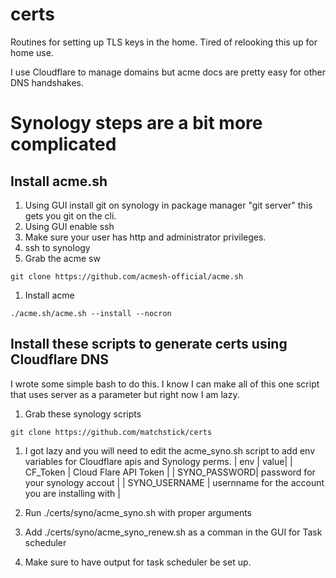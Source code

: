# certs

Routines for setting up TLS keys in the home.
Tired of relooking this up for home use.

I use Cloudflare to manage domains but acme docs are pretty easy for other DNS
handshakes.


# Synology steps are a bit more complicated

## Install acme.sh
1. Using GUI install git on synology in package manager "git server" this gets
   you git on the cli.
1. Using GUI enable ssh
1. Make sure your user has http and administrator privileges.
1. ssh to synology
1. Grab the acme sw
```
git clone https://github.com/acmesh-official/acme.sh
```
1. Install acme
```
./acme.sh/acme.sh --install --nocron
```

## Install these scripts to generate certs using Cloudflare DNS
I wrote some simple bash to do this. I know I can make all of this one 
script that uses server as a parameter but right now I am lazy.

1. Grab these synology scripts
```
git clone https://github.com/matchstick/certs
```
1. I got lazy and you will need to edit the acme_syno.sh script to add env variables for Cloudflare apis and Synology perms.
| env | value|
| CF_Token | Cloud Flare API Token |
| SYNO_PASSWORD| password for your synology accout |
| SYNO_USERNAME | usernname for the account you are installing with |

1. Run ./certs/syno/acme_syno.sh with proper arguments
1. Add ./certs/syno/acme_syno_renew.sh as a comman in the GUI for Task scheduler
1. Make sure to have output for task scheduler be set up.
